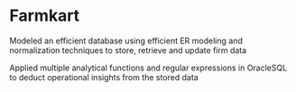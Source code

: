 # Farmkart

Modeled an efficient database using efficient ER modeling and normalization techniques to store, retrieve and update firm data

Applied multiple analytical functions and regular expressions in OracleSQL to deduct operational insights from the stored data
